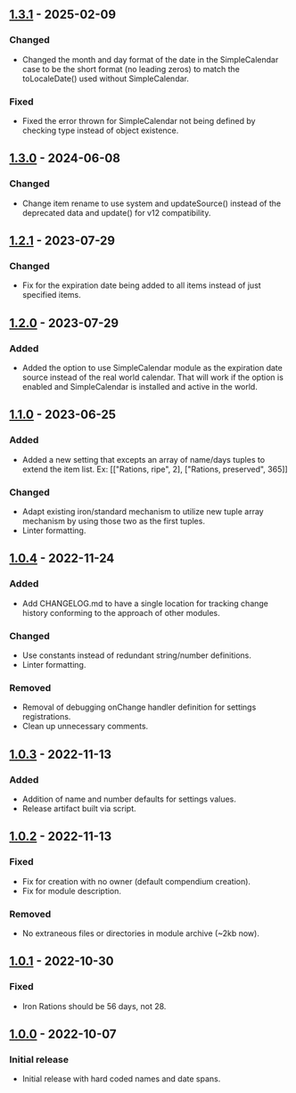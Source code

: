 ## [1.3.1] - 2025-02-09
### Changed
- Changed the month and day format of the date in the SimpleCalendar case to be the short format (no leading zeros) to match the toLocaleDate() used without SimpleCalendar.
### Fixed
- Fixed the error thrown for SimpleCalendar not being defined by checking type instead of object existence.

## [1.3.0] - 2024-06-08
### Changed
- Change item rename to use system and updateSource() instead of the deprecated data and update() for v12 compatibility.

## [1.2.1] - 2023-07-29
### Changed
- Fix for the expiration date being added to all items instead of just specified items.

## [1.2.0] - 2023-07-29
### Added
- Added the option to use SimpleCalendar module as the expiration date source instead of the real world calendar.  That will work if the option is enabled and SimpleCalendar is installed and active in the world.


## [1.1.0] - 2023-06-25
### Added
- Added a new setting that excepts an array of name/days tuples to extend the item list.  Ex: [["Rations, ripe", 2], ["Rations, preserved", 365]]

### Changed
- Adapt existing iron/standard mechanism to utilize new tuple array mechanism by using those two as the first tuples.
- Linter formatting.


## [1.0.4] - 2022-11-24
### Added
- Add CHANGELOG.md to have a single location for tracking change history conforming to the approach of other modules.

### Changed
- Use constants instead of redundant string/number definitions.
- Linter formatting.

### Removed
- Removal of debugging onChange handler definition for settings registrations.
- Clean up unnecessary comments.


## [1.0.3] - 2022-11-13
### Added
- Addition of name and number defaults for settings values.
- Release artifact built via script.


## [1.0.2] - 2022-11-13
### Fixed
- Fix for creation with no owner (default compendium creation).
- Fix for module description.

### Removed
- No extraneous files or directories in module archive (~2kb now).


## [1.0.1] - 2022-10-30
### Fixed
- Iron Rations should be 56 days, not 28.


## [1.0.0] - 2022-10-07
### Initial release
- Initial release with hard coded names and date spans.

[1.3.1]: https://github.com/JustinFreitas/ration-expiration-date/compare/1.3.0...1.3.1
[1.3.0]: https://github.com/JustinFreitas/ration-expiration-date/compare/1.2.1...1.3.0
[1.2.1]: https://github.com/JustinFreitas/ration-expiration-date/compare/1.2.0...1.2.1
[1.2.0]: https://github.com/JustinFreitas/ration-expiration-date/compare/1.1.0...1.2.0
[1.1.0]: https://github.com/JustinFreitas/ration-expiration-date/compare/1.0.4...1.1.0
[1.0.4]: https://github.com/JustinFreitas/ration-expiration-date/compare/1.0.3...1.0.4
[1.0.3]: https://github.com/JustinFreitas/ration-expiration-date/compare/1.0.2...1.0.3
[1.0.2]: https://github.com/JustinFreitas/ration-expiration-date/compare/1.0.1...1.0.2
[1.0.1]: https://github.com/JustinFreitas/ration-expiration-date/compare/1.0.0...1.0.1
[1.0.0]: https://github.com/JustinFreitas/ration-expiration-date/releases/tag/1.0.0
